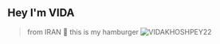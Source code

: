 ## Hey I'm VIDA
> from IRAN 💛
> this is my hamburger
![VIDAKHOSHPEY22](https://github.com/YALDAKHOSHPEY/Burger_Builder/blob/b642bc4b61a22b8e2c32491f9bcef8a3449aab3d/Your_Images/Vida-burger.png)
